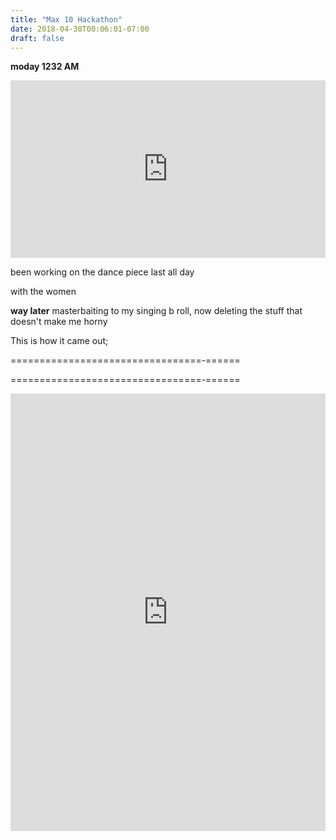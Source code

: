 ```yaml
---
title: "Max 10 Hackathon"
date: 2018-04-30T00:06:01-07:00
draft: false
---
```


**moday 1232 AM**


<div style="padding:56.25% 0 0 0;position:relative;"><iframe src="https://player.vimeo.com/video/271371845" style="position:absolute;top:0;left:0;width:100%;height:100%;" frameborder="0" webkitallowfullscreen mozallowfullscreen allowfullscreen></iframe></div><script src="https://player.vimeo.com/api/player.js"></script>


been working on the dance piece last all day


with the women

**way later**
masterbaiting to my singing b roll, now deleting the stuff that doesn't make me horny

This is how it came out;

=================================-======

=================================-======


<iframe width="100%" height="700" scrolling="no" frameborder="no" allow="autoplay" src="https://w.soundcloud.com/player/?url=https%3A//api.soundcloud.com/tracks/447776847%3Fsecret_token%3Ds-cFtdo&color=%23ff5500&auto_play=false&hide_related=false&show_comments=true&show_user=true&show_reposts=false&show_teaser=true&visual=true"></iframe>
